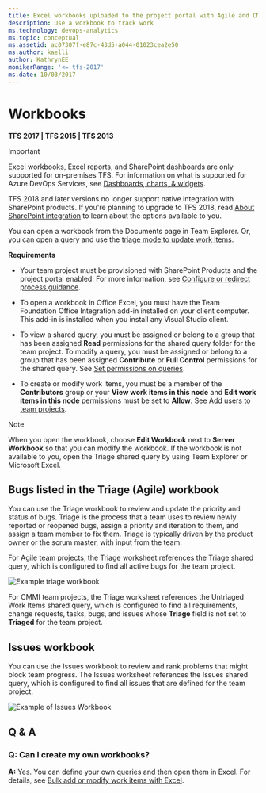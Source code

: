```yaml
---
title: Excel workbooks uploaded to the project portal with Agile and CMMI   
description: Use a workbook to track work 
ms.technology: devops-analytics
ms.topic: conceptual
ms.assetid: ac07307f-e87c-43d5-a044-01023cea2e50
ms.author: kaelli
author: KathrynEE
monikerRange: '<= tfs-2017'
ms.date: 10/03/2017
---
```


# Workbooks

**TFS 2017 | TFS 2015 | TFS 2013**

> [!IMPORTANT]  
> Excel workbooks, Excel reports, and SharePoint dashboards are only supported for on-premises TFS. For information on what is supported for Azure DevOps Services, see [Dashboards, charts, & widgets](../dashboards/overview.md).
>
> TFS 2018 and later versions no longer support native integration with SharePoint products. If you're planning to upgrade to TFS 2018, read [About SharePoint integration](about-sharepoint-integration.md) to learn about the options available to you.

You can open a workbook from the Documents page in Team Explorer. Or, you can open a query and use the [triage mode to update work items](../../boards/queries/triage-work-items.md).

**Requirements**

- Your team project must be provisioned with SharePoint Products and the project portal enabled. For more information, see [Configure or redirect process guidance](../../project/configure-or-redirect-process-guidance.md).

- To open a workbook in Office Excel, you must have the Team Foundation Office Integration add-in installed on your client computer. This add-in is installed when you install any Visual Studio client.
- To view a shared query, you must be assigned or belong to a group that has been assigned **Read** permissions for the shared query folder for the team project. To modify a query, you must be assigned or belong to a group that has been assigned **Contribute** or **Full Control** permissions for the shared query. See [Set permissions on queries](../../boards/queries/set-query-permissions.md).
- To create or modify work items, you must be a member of the **Contributors** group or your **View work items in this node** and **Edit work items in this node** permissions must be set to **Allow**. See [Add users to team projects](../../organizations/security/add-users-team-project.md).

> [!NOTE]
> When you open the workbook, choose **Edit Workbook** next to **Server Workbook** so that you can modify the workbook. If the workbook is not available to you, open the Triage shared query by using Team Explorer or Microsoft Excel.

## Bugs listed in the Triage (Agile) workbook

You can use the Triage workbook to review and update the priority and status of bugs. Triage is the process that a team uses to review newly reported or reopened bugs, assign a priority and iteration to them, and assign a team member to fix them. Triage is typically driven by the product owner or the scrum master, with input from the team.

For Agile team projects, the Triage worksheet references the Triage shared query, which is configured to find all active bugs for the team project.

![Example triage workbook](media/procguid_workbooktriage.png "ProcGuid_WorkbookTriage")

For CMMI team projects, the Triage worksheet references the Untriaged Work Items shared query, which is configured to find all requirements, change requests, tasks, bugs, and issues whose **Triage** field is not set to **Triaged** for the team project.

## Issues workbook

You can use the Issues workbook to review and rank problems that might block team progress. The Issues worksheet references the Issues shared query, which is configured to find all issues that are defined for the team project.

![Example of Issues Workbook](media/procguid_workbookissues.png "ProcGuid_WorkbookIssues")

## Q & A

### Q: Can I create my own workbooks?

**A:** Yes. You can define your own queries and then open them in Excel. For details, see [Bulk add or modify work items with Excel](../../boards/backlogs/office/bulk-add-modify-work-items-excel.md).

